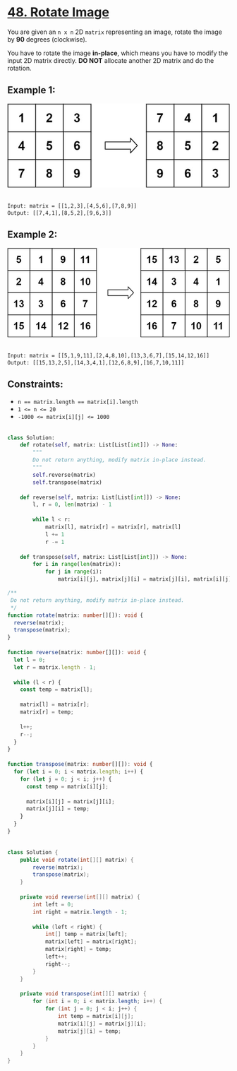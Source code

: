 # [48. Rotate Image](https://leetcode.com/problems/rotate-image/description/)

You are given an `n x n` 2D `matrix` representing an image, rotate the image by **90** degrees (clockwise).

You have to rotate the image **in-place**, which means you have to modify the input 2D matrix directly. **DO NOT** allocate another 2D matrix and do the rotation.

## Example 1:

![1](image.png)

```

Input: matrix = [[1,2,3],[4,5,6],[7,8,9]]
Output: [[7,4,1],[8,5,2],[9,6,3]]

```

## Example 2:

![2](image-1.png)

```

Input: matrix = [[5,1,9,11],[2,4,8,10],[13,3,6,7],[15,14,12,16]]
Output: [[15,13,2,5],[14,3,4,1],[12,6,8,9],[16,7,10,11]]

```

## Constraints:

- `n == matrix.length == matrix[i].length`
- `1 <= n <= 20`
- `-1000 <= matrix[i][j] <= 1000`

```py

class Solution:
    def rotate(self, matrix: List[List[int]]) -> None:
        """
        Do not return anything, modify matrix in-place instead.
        """
        self.reverse(matrix)
        self.transpose(matrix)

    def reverse(self, matrix: List[List[int]]) -> None:
        l, r = 0, len(matrix) - 1

        while l < r:
            matrix[l], matrix[r] = matrix[r], matrix[l]
            l += 1
            r -= 1

    def transpose(self, matrix: List[List[int]]) -> None:
        for i in range(len(matrix)):
            for j in range(i):
                matrix[i][j], matrix[j][i] = matrix[j][i], matrix[i][j]

```

```ts
/**
 Do not return anything, modify matrix in-place instead.
 */
function rotate(matrix: number[][]): void {
  reverse(matrix);
  transpose(matrix);
}

function reverse(matrix: number[][]): void {
  let l = 0;
  let r = matrix.length - 1;

  while (l < r) {
    const temp = matrix[l];

    matrix[l] = matrix[r];
    matrix[r] = temp;

    l++;
    r--;
  }
}

function transpose(matrix: number[][]): void {
  for (let i = 0; i < matrix.length; i++) {
    for (let j = 0; j < i; j++) {
      const temp = matrix[i][j];

      matrix[i][j] = matrix[j][i];
      matrix[j][i] = temp;
    }
  }
}
```

```java

class Solution {
    public void rotate(int[][] matrix) {
        reverse(matrix);
        transpose(matrix);
    }

    private void reverse(int[][] matrix) {
        int left = 0;
        int right = matrix.length - 1;

        while (left < right) {
            int[] temp = matrix[left];
            matrix[left] = matrix[right];
            matrix[right] = temp;
            left++;
            right--;
        }
    }

    private void transpose(int[][] matrix) {
        for (int i = 0; i < matrix.length; i++) {
            for (int j = 0; j < i; j++) {
                int temp = matrix[i][j];
                matrix[i][j] = matrix[j][i];
                matrix[j][i] = temp;
            }
        }
    }
}

```
